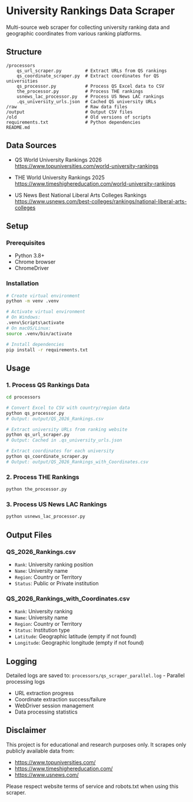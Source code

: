 # University Rankings Data Scraper

Multi-source web scraper for collecting university ranking data and geographic coordinates from various ranking platforms.

## Structure

```
/processors
    qs_url_scraper.py         # Extract URLs from QS rankings
    qs_coordinate_scraper.py  # Extract coordinates for QS universities
    qs_processor.py           # Process QS Excel data to CSV
    the_processor.py          # Process THE rankings
    usnews_lac_processor.py   # Process US News LAC rankings
    .qs_university_urls.json  # Cached QS university URLs
/raw                          # Raw data files
/output                       # Output CSV files
/old                          # Old versions of scripts
requirements.txt              # Python dependencies
README.md                  
```

## Data Sources

- QS World University Rankings 2026 <https://www.topuniversities.com/world-university-rankings>

- THE World University Rankings 2025 <https://www.timeshighereducation.com/world-university-rankings>

- US News Best National Liberal Arts Colleges Rankings <https://www.usnews.com/best-colleges/rankings/national-liberal-arts-colleges>

## Setup

### Prerequisites

- Python 3.8+
- Chrome browser
- ChromeDriver

### Installation

```bash
# Create virtual environment
python -m venv .venv

# Activate virtual environment
# On Windows:
.venv\Scripts\activate
# On macOS/Linux:
source .venv/bin/activate

# Install dependencies
pip install -r requirements.txt
```

## Usage

### 1. Process QS Rankings Data

```bash
cd processors

# Convert Excel to CSV with country/region data
python qs_processor.py
# Output: output/QS_2026_Rankings.csv

# Extract university URLs from ranking website
python qs_url_scraper.py
# Output: Cached in .qs_university_urls.json

# Extract coordinates for each university
python qs_coordinate_scraper.py
# Output: output/QS_2026_Rankings_with_Coordinates.csv
```

### 2. Process THE Rankings

```bash
python the_processor.py
```

### 3. Process US News LAC Rankings

```bash
python usnews_lac_processor.py
```

## Output Files

### QS_2026_Rankings.csv

- `Rank`: University ranking position
- `Name`: University name
- `Region`: Country or Territory
- `Status`: Public or Private institution

### QS_2026_Rankings_with_Coordinates.csv

- `Rank`: University ranking
- `Name`: University name
- `Region`: Country or Territory
- `Status`: Institution type
- `Latitude`: Geographic latitude (empty if not found)
- `Longitude`: Geographic longitude (empty if not found)

## Logging

Detailed logs are saved to: `processors/qs_scraper_parallel.log` - Parallel processing logs
- URL extraction progress
- Coordinate extraction success/failure
- WebDriver session management
- Data processing statistics

## Disclaimer

This project is for educational and research purposes only. It scrapes only publicly available data from:

- <https://www.topuniversities.com/>
- <https://www.timeshighereducation.com/>
- <https://www.usnews.com/>

Please respect website terms of service and robots.txt when using this scraper.
